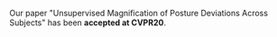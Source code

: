 Our paper "Unsupervised Magnification of Posture Deviations Across Subjects" has been <b>accepted at CVPR20</b>.

